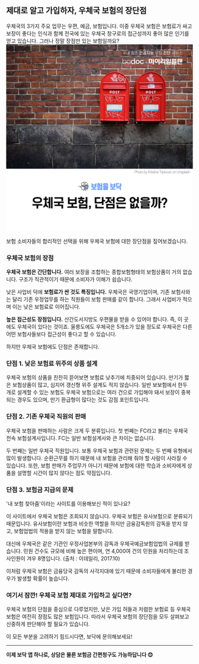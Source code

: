 ## 제대로 알고 가입하자, 우체국 보험의 장단점

우체국의 3가지 주요 업무는 우편, 예금, 보험입니다. 이중 우체국 보험은 보험료가 싸고 보장이 좋다는 인식과 함께 전국에 있는 우체국 창구로의 접근성까지 좋아 많은 인기를 얻고 있습니다. 그러나 정말 장점만 있는 보험일까요?
![alt img](https://raw.githubusercontent.com/aijinet/doctor-contents/master/contents/202008/200814_2/%EC%9A%B0%EC%B2%B4%EA%B5%AD%20%EB%B3%B4%ED%97%98%2C%20%EB%8B%A8%EC%A0%90%EC%9D%80%20%EC%97%86%EC%9D%84%EA%B9%8C.png)

보험 소비자들의 합리적인 선택을 위해 우체국 보험에 대한 장단점을 짚어보겠습니다.

### 우체국 보험의 장점

**우체국 보험은 간단합니다.** 여러 보장을 조합하는 종합보험형태의 보험상품이 거의 없습니다. 구조가 직관적이기 때문에 소비자가 이해가 쉽습니다.

낮은 사업비 덕에 **보험료가 싼 것도 특징입니다.** 우체국은 국영기업이며, 기존 보험사와는 달리 기존 우정업무를 하는 직원들이 보험 판매를 같이 합니다. 그래서 사업비가 적으며 이는 낮은 보험료로 이어집니다.

**높은 접근성도 장점입니다.** 산간도서지방도 우편물을 받을 수 있어야 합니다. 즉, 이 곳에도 우체국이 있다는 것이죠. 울릉도에도 우체국은 5개소가 있을 정도로 우체국은 다른 어떤 보험사들보다 접근성이 좋다고 할 수 있습니다. 

하지만 우체국 보험에도 단점은 존재합니다.

### 단점 1. 낮은 보험료 위주의 상품 설계

우체국 보험의 상품을 찬찬히 뜯어보면 보험료 낮추기에 치중되어 있습니다. 만기가 짧은 보험상품이 많고, 심지어 갱신형 위주 설계도 적지 않습니다. 일반 보보험에서 한두 개로 설계할 수 있는 보험도 우체국 보험으로는 여러 건으로 가입해야 돼서 보장이 중복되는 경우도 있으며, 만기 환급형이 많다는 것도 감점 포인트입니다.

### 단점 2. 기존 우체국 직원의 판매

우체국 보험을 판매하는 사람은 크게 두 분류입니다. 첫 번째는 FC라고 불리는 우체국 전속 보험설계사입니다. FC는 일반 보험설계사와 큰 차이는 없습니다. 

두 번째는 일반 우체국 직원입니다. 보통 우체국 보험과 관련된 문제는 두 번째 유형에서 많이 발생합니다. 순환근무를 하기 때문에 내 보험을 관리해 줘야 할 사람이 사라질 수 있습니다. 또한, 보험 판매가 주업무가 아니기 때문에 보험에 대한 학습과 소비자에게 상품을 설명할 시간이 많지 않다는 점도 약점입니다.

### 단점 3. 보험금 지급의 문제

'내 보험 찾아줌'이라는 사이트를 이용해보신 적이 있나요? 

이 사이트에서 우체국 보험은 조회되지 않습니다. 우체국 보험은 유사보험으로 분류되기 때문입니다. 유사보험이란 보험과 비슷한 역할을 하지만 금융감독원의 감독을 받지 않고, 보험업법의 적용을 받지 않는 보험을 말합니다.

대신에 우체국은 같은 기관인 우정사업본부의 감독과 우체국예금보험업법의 규제를 받습니다. 민원 건수도 규모에 비해 높은 편이며, 연 4,000여 건의 민원을 처리하는데 조사인원이 겨우 8명입니다. (출처 : 이데일리, 2017.10)

이처럼 우체국 보험은 금융당국 감독의 사각지대에 있기 때문에 소비자들에게 불리한 경우가 발생할 확률이 높습니다.

### 여기서 잠깐! 우체국 보험 제대로 가입하고 싶다면?

우체국 보험의 단점을 중심으로 다루었지만, 낮은 가입 허들과 저렴한 보험료 등 우체국 보험은 여전히 장점도 많은 보험입니다. 따라서 우체국 보험의 장단점을 모두 살펴보고 신중하게 판단해야 할 필요가 있습니다. 

이 모든 부분을 고려하기 힘드시다면, 보닥에 문의해보세요!
___
**이제 보닥 앱 하나로, 상담은 물론 보험금 간편청구도 가능하답니다 😊**
